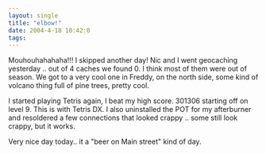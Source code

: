 ```yaml
---
layout: single
title: "elbow!"
date: 2004-4-18 10:42:0
tags: 
---
```


Mouhouhahahaha!!! I skipped another day! Nic and I went geocaching yesterday .. out of 4 caches we found 0. I think most of them were out of season. We got to a very cool one in Freddy, on the north side, some kind of volcano thing full of pine trees, pretty cool.

I started playing Tetris again, I beat my high score. 301306 starting off on level 9. This is with Tetris DX. I also uninstalled the POT for my afterburner and resoldered a few connections that looked crappy .. some still look crappy, but it works.

Very nice day today.. it a "beer on Main street" kind of day.

